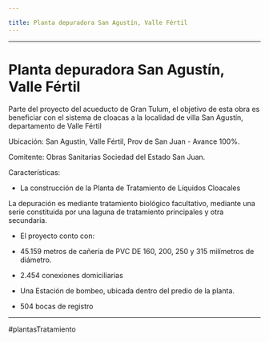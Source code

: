 ```yaml
---

title: Planta depuradora San Agustín, Valle Fértil
---
```


---

# Planta depuradora San Agustín, Valle Fértil



Parte del proyecto del acueducto de Gran Tulum, el objetivo de esta obra es beneficiar con el sistema de cloacas a la localidad de villa San Agustín, departamento de Valle Fértil

Ubicación: San Agustin, Valle Fértil, Prov de San Juan - Avance 100%.

Comitente: Obras Sanitarias Sociedad del Estado San Juan.

Características: 

- La construcción de la Planta de Tratamiento de Líquidos Cloacales

La depuración es mediante tratamiento biológico facultativo, mediante una serie constituida por una laguna de tratamiento principales y otra secundaria.

- El proyecto conto con:

- 45.159 metros de cañería de PVC DE 160, 200, 250 y 315 milímetros de diámetro.

- 2.454 conexiones domiciliarias

- Una Estación de bombeo, ubicada dentro del predio de la planta.

- 504 bocas de registro

---

#plantasTratamiento